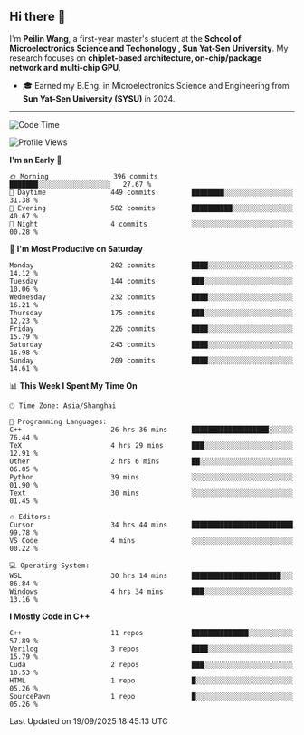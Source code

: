 ## Hi there 👋

I'm **Peilin Wang**, a first-year master's student at the **School of Microelectronics Science and Techonology , Sun Yat-Sen University**. My research focuses on **chiplet-based architecture, on-chip/package network and multi-chip GPU**.

- 🎓 Earned my B.Eng. in Microelectronics Science and Engineering from **Sun Yat-Sen University (SYSU)** in 2024.

---

<!--START_SECTION:waka-->
![Code Time](http://img.shields.io/badge/Code%20Time-189%20hrs%2051%20mins-blue)

![Profile Views](http://img.shields.io/badge/Profile%20Views-28-blue)

**I'm an Early 🐤** 

```text
🌞 Morning                396 commits         ███████░░░░░░░░░░░░░░░░░░   27.67 % 
🌆 Daytime                449 commits         ████████░░░░░░░░░░░░░░░░░   31.38 % 
🌃 Evening                582 commits         ██████████░░░░░░░░░░░░░░░   40.67 % 
🌙 Night                  4 commits           ░░░░░░░░░░░░░░░░░░░░░░░░░   00.28 % 
```
📅 **I'm Most Productive on Saturday** 

```text
Monday                   202 commits         ████░░░░░░░░░░░░░░░░░░░░░   14.12 % 
Tuesday                  144 commits         ███░░░░░░░░░░░░░░░░░░░░░░   10.06 % 
Wednesday                232 commits         ████░░░░░░░░░░░░░░░░░░░░░   16.21 % 
Thursday                 175 commits         ███░░░░░░░░░░░░░░░░░░░░░░   12.23 % 
Friday                   226 commits         ████░░░░░░░░░░░░░░░░░░░░░   15.79 % 
Saturday                 243 commits         ████░░░░░░░░░░░░░░░░░░░░░   16.98 % 
Sunday                   209 commits         ████░░░░░░░░░░░░░░░░░░░░░   14.61 % 
```


📊 **This Week I Spent My Time On** 

```text
🕑︎ Time Zone: Asia/Shanghai

💬 Programming Languages: 
C++                      26 hrs 36 mins      ███████████████████░░░░░░   76.44 % 
TeX                      4 hrs 29 mins       ███░░░░░░░░░░░░░░░░░░░░░░   12.91 % 
Other                    2 hrs 6 mins        ██░░░░░░░░░░░░░░░░░░░░░░░   06.05 % 
Python                   39 mins             ░░░░░░░░░░░░░░░░░░░░░░░░░   01.90 % 
Text                     30 mins             ░░░░░░░░░░░░░░░░░░░░░░░░░   01.45 % 

🔥 Editors: 
Cursor                   34 hrs 44 mins      █████████████████████████   99.78 % 
VS Code                  4 mins              ░░░░░░░░░░░░░░░░░░░░░░░░░   00.22 % 

💻 Operating System: 
WSL                      30 hrs 14 mins      ██████████████████████░░░   86.84 % 
Windows                  4 hrs 34 mins       ███░░░░░░░░░░░░░░░░░░░░░░   13.16 % 
```

**I Mostly Code in C++** 

```text
C++                      11 repos            ██████████████░░░░░░░░░░░   57.89 % 
Verilog                  3 repos             ████░░░░░░░░░░░░░░░░░░░░░   15.79 % 
Cuda                     2 repos             ███░░░░░░░░░░░░░░░░░░░░░░   10.53 % 
HTML                     1 repo              █░░░░░░░░░░░░░░░░░░░░░░░░   05.26 % 
SourcePawn               1 repo              █░░░░░░░░░░░░░░░░░░░░░░░░   05.26 % 
```




 Last Updated on 19/09/2025 18:45:13 UTC
<!--END_SECTION:waka-->
